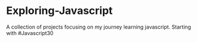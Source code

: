 # Exploring-Javascript

A collection of projects focusing on my journey learning javascript.
Starting with #Javascript30
